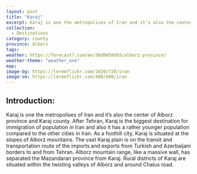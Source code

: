 ```yaml
---
layout: post
title: "Karaj"
excerpt: Karaj is one the metropolises of Iran and it’s also the center of Alborz province and Karaj county. 
collection:
  - Destinations
category: county
province: Alborz
tags:
weather: https://forecast7.com/en/36d0050d93/alborz-province/
weather-theme: "weather_one"
map:
image-bg: https://loremflickr.com/1020/720/iran
image-sm: https://loremflickr.com/400/400/iran
---
```

## **Introduction:**

Karaj is one the metropolises of Iran and it’s also the center of Alborz province and Karaj county. After Tehran, Karaj is the biggest destination for immigration of population in Iran and also it has a rather younger population compared to the other cities in Iran.  As a foothill city, Karaj is situated at the slopes of Alborz mountains. The vast Karaj plain is on the transit and transportation route of the imports and exports from Turkish and Azerbaijani borders to and from Tehran.
Alborz mountain range, like a massive wall, has separated the Mazandaran province from Karaj. Rural districts of Karaj are situated within the twisting valleys of Alborz and around Chalus road.